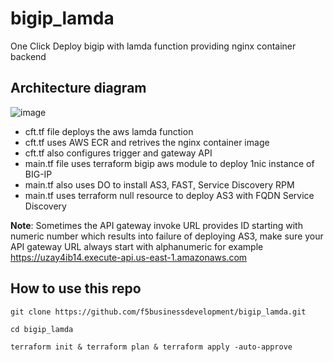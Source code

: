 # bigip_lamda
One Click Deploy bigip with lamda function providing nginx container backend

## Architecture diagram

![image](https://user-images.githubusercontent.com/13858248/204679855-785d7098-7428-41be-b464-e01a947e338a.png)


- cft.tf file deploys the aws lamda function
- cft.tf uses AWS ECR and retrives the nginx container image
- cft.tf also configures trigger and gateway API
- main.tf file uses terraform bigip aws module to deploy 1nic instance of BIG-IP
- main.tf also uses DO to install AS3, FAST, Service Discovery RPM
- main.tf uses terraform null resource to deploy AS3 with FQDN Service Discovery

**Note**: Sometimes the API gateway invoke URL provides ID starting with numeric
          number  which results into failure of deploying AS3, make  sure your
          API gateway URL always start with alphanumeric for example
          https://uzay4ib14.execute-api.us-east-1.amazonaws.com 

## How to use this repo
```
git clone https://github.com/f5businessdevelopment/bigip_lamda.git
````

```   
cd bigip_lamda
```
```
terraform init & terraform plan & terraform apply -auto-approve
```    

